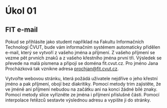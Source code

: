 # Úkol 01

## FIT e-mail

Pokud se přihlásíte jako student například na Fakultu Informačních Technologí ČVUT, bude vám informačním systémem automaticky přidělen e-mail, který se vytvoří z vašeho jména a příjmení. Z vašeho příjmení se vezme pět prvních znaků a z vašeho křestního jména první tři. Výsledek se převede na malá písmena a připojí se doména fit.cvut.cz. Pro jméno Jana Procházková tak vznikne adresa prochjan@fit.cvut.cz.

Vytvořte webovou stránku, která požádá uživatele nejdříve o jeho křestní jméno a pak příjmení, obojí bez diakritiky.
Pomocí metody trim zajistěte, že ve jméně ani příjmení nebudou na začátku ani na konci žádné bílé znaky.
Pomocí metody slice vyřízněte ze jména i příjmení příslušné části.
Pomocí interpolace řetězců sestavte výslednou adresu a vypište ji do stránky.

